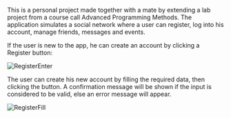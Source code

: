This is a personal project made together with a mate by extending a lab project from a course call Advanced Programming Methods.
The application simulates a social network where a user can register, log into his account, manage friends, messages and events.

If the user is new to the app, he can create an account by clicking a Register button:

![RegisterEnter](https://user-images.githubusercontent.com/83927837/161361512-17f6f5a4-bd2e-436d-a078-83afc3525b11.gif)


The user can create his new account by filling the required data, then clicking the button. A confirmation message will be shown if the input is considered to be valid, else an error message will appear.

![RegisterFill](https://user-images.githubusercontent.com/83927837/161361516-3103ec62-a12c-4193-b3e4-21d8ae59c9b4.gif)
